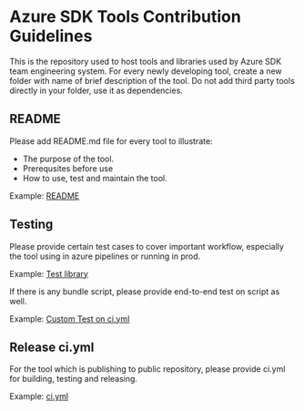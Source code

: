 # Azure SDK Tools Contribution Guidelines

This is the repository used to host tools and libraries used by Azure SDK team engineering system. 
For every newly developing tool, create a new folder with name of brief description of the tool. 
Do not add third party tools directly in your folder, use it as dependencies.

## README

Please add README.md file for every tool to illustrate:
* The purpose of the tool.
* Prerequsites before use
* How to use, test and maintain the tool.

Example: [README](https://github.com/Azure/azure-sdk-tools/blob/main/tools/http-fault-injector/README.md) 

## Testing

Please provide certain test cases to cover important workflow, especially the tool using in azure pipelines or running in prod.

Example: [Test library](https://github.com/Azure/azure-sdk-tools/tree/main/tools/pipeline-witness/Azure.Sdk.Tools.PipelineWitness.Tests) 


If there is any bundle script, please provide end-to-end test on script as well.

Example: [Custom Test on ci.yml](https://github.com/Azure/azure-sdk-tools/blob/main/tools/code-owners-parser/ci.yml#L35)

## Release ci.yml

For the tool which is publishing to public repository, please provide ci.yml for building, testing and releasing. 

Example: [ci.yml](https://github.com/Azure/azure-sdk-tools/blob/main/tools/CreateRuleFabricBot/ci.yml)
